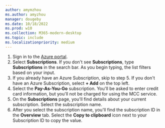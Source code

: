 ```yaml
---
author: amymzhou
ms.author: amyzhou
manager: dougeby
ms.date: 10/18/2022
ms.prod: w10
ms.collection: M365-modern-desktop
ms.topic: include
ms.localizationpriority: medium
---
```

<!--This file is shared by do\mcc-enterprise-appendix.md and the do\mcc-isp.md articles. The headers are context driven -->

1. Sign in to the [Azure portal](https://portal.azure.com).
1. Select **Subscriptions**. If you don't see **Subscriptions**, type **Subscriptions** in the search bar. As you begin typing, the list filters based on your input.
1. If you already have an Azure Subscription, skip to step 5. If you don't have an Azure Subscription, select **+ Add** on the top left. 
1. Select the **Pay-As-You-Go** subscription. You'll be asked to enter credit card information, but you'll not be charged for using the MCC service. 
1. On the **Subscriptions** page, you'll find details about your current subscription. Select the subscription name. 
1. After you select the subscription name, you'll find the subscription ID in the **Overview** tab. Select the **Copy to clipboard** icon next to your Subscription ID to copy the value. 
